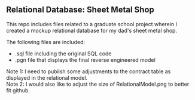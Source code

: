 ## Relational Database: Sheet Metal Shop

This repo includes files related to a graduate school project wherein I created a mockup relational database for my dad's sheet metal shop. 

The following files are included:
- .sql file including the original SQL code
- .pgn file that displays the final reverse engineered model

<div>
  Note 1: I need to publish some adjustments to the contract table as displayed in the relational model.
</br>Note 2: I would also like to adjust the size of RelationalModel.png to better fit github. 
